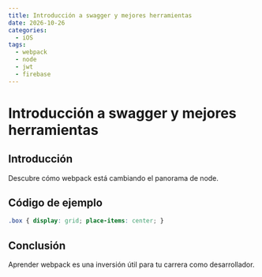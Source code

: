 ```yaml
---
title: Introducción a swagger y mejores herramientas
date: 2026-10-26
categories:
  - iOS
tags:
  - webpack
  - node
  - jwt
  - firebase
---
```


# Introducción a swagger y mejores herramientas

## Introducción

Descubre cómo webpack está cambiando el panorama de node.

## Código de ejemplo

```css
.box { display: grid; place-items: center; }
```

## Conclusión

Aprender webpack es una inversión útil para tu carrera como desarrollador.